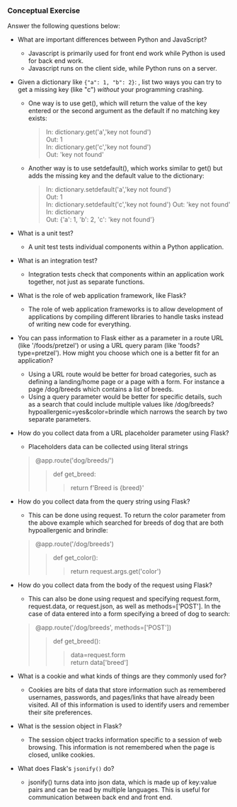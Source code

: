 ### Conceptual Exercise

Answer the following questions below:

- What are important differences between Python and JavaScript? 
	- Javascript is primarily used for front end work while Python is used for back end work.  
	- Javascript runs on the client side, while Python runs on a server.       

- Given a dictionary like ``{"a": 1, "b": 2}``: , list two ways you can try to get a missing key (like "c") *without* your programming crashing.  
	- One way is to use get(), which will return the value of the key entered or the second argument as the default if no matching key exists:  
		>In: dictionary.get('a','key not found')  
		>Out: 1  
		>In: dictionary.get('c','key not found')  
		>Out: 'key not found'

	- Another way is to use setdefault(), which works similar to get() but adds the missing key and the default value to the dictionary:  
		>In: dictionary.setdefault('a','key not found')  
		>Out: 1  
		>In: dictionary.setdefault('c','key not found')
		>Out: 'key not found'  
		>In: dictionary  
		>Out: {'a': 1, 'b': 2, 'c': 'key not found'}

- What is a unit test?  
	- A unit test tests individual components within a Python application. 

- What is an integration test?
	- Integration tests check that components within an application work together, not just as separate functions.

- What is the role of web application framework, like Flask?
	- The role of web application frameworks is to allow development of applications by compiling different libraries to handle tasks instead of writing new code for everything.

- You can pass information to Flask either as a parameter in a route URL (like '/foods/pretzel') or using a URL query param (like 'foods?type=pretzel'). How might you choose which one is a better fit for an application?
	- Using a URL route would be better for broad categories, such as defining a landing/home page or a page with a form. For instance a page /dog/breeds which contains a list of breeds. 
	- Using a query parameter would be better for specific details, such as a search that could include multiple values like /dog/breeds?hypoallergenic=yes&color=brindle which narrows the search by two separate parameters.

- How do you collect data from a URL placeholder parameter using Flask?
	- Placeholders data can be collected using literal strings
	>@app.route('dog/breeds/<breed>')  
	>>def get_breed:  
	>>>return f'Breed is {breed}' 

- How do you collect data from the query string using Flask?
	- This can be done using request. To return the color parameter from the above example which searched for breeds of dog that are both hypoallergenic and brindle:
	>@app.route('/dog/breeds')
	>>def get_color():
	>>>return request.args.get('color')

- How do you collect data from the body of the request using Flask?
	- This can also be done using request and specifying request.form, request.data, or request.json, as well as methods=['POST']. In the case of data entered into a form specifying a breed of dog to search:
	>@app.route('/dog/breeds', methods=['POST'])
	>>def get_breed():
	>>>data=request.form  
	>>>return data['breed']

- What is a cookie and what kinds of things are they commonly used for?
	- Cookies are bits of data that store information such as remembered usernames, passwords, and pages/links that have already been visited. All of this information is used to identify users and remember their site preferences.

- What is the session object in Flask?
	- The session object tracks information specific to a session of web browsing. This information is not remembered when the page is closed, unlike cookies. 

- What does Flask's `jsonify()` do?
	- jsonify() turns data into json data, which is made up of key:value pairs and can be read by multiple languages. This is useful for communication between back end and front end.  
